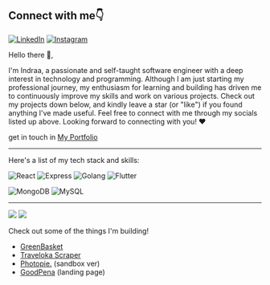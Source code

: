 ## Connect with me👇
[![LinkedIn](https://cdn2.iconfinder.com/data/icons/social-media-2285/512/1_Linkedin_unofficial_colored_svg-48.png)](https://www.linkedin.com/in/indrastyawan25/)
[![Instagram](https://cdn2.iconfinder.com/data/icons/social-media-applications/64/social_media_applications_3-instagram-48.png)](https://www.instagram.com/_indraa02_/)

Hello there 👋,

I'm Indraa, a passionate and self-taught software engineer with a deep interest in technology and programming. Although I am just starting my professional journey, my enthusiasm for learning and building has driven me to continuously improve my skills and work on various projects. Check out my projects down below, and kindly leave a star (or "like") if you found anything I've made useful. Feel free to connect with me through my socials listed up above. Looking forward to connecting with you! ❤️

get in touch in [My Portfolio](https://indoraze-portfolio.vercel.app/)

---

Here's a list of my tech stack and skills:


![React](https://img.shields.io/badge/-React-blue?style=for-the-badge)
![Express](https://img.shields.io/badge/-Express-orange?style=for-the-badge)
![Golang](https://img.shields.io/badge/-golang-tosca?style=for-the-badge)
![Flutter](https://img.shields.io/badge/-flutter-lightblue?style=for-the-badge)

![MongoDB](https://img.shields.io/badge/-Mongodb-brightgreen?style=for-the-badge)
![MySQL](https://img.shields.io/badge/-mysql-white?style=for-the-badge)

---

<img src="https://github-readme-stats.vercel.app/api/top-langs/?username=IndraSty"/>
<img src="https://github-readme-stats.vercel.app/api/top-langs/?username=IndraSty" />

Check out some of the things I'm building!

- [GreenBasket](https://greenbasket-docs.vercel.app/)
- [Traveloka Scraper](https://traveloka-scraper-docs.vercel.app/)
- [Photopie.](https://photopie.vercel.app/) (sandbox ver)
- [GoodPena](https://goodpena-lp.vercel.app/) (landing page)

